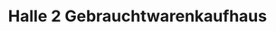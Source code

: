 ---
title: "Halle 2 Gebrauchtwarenkaufhaus"
url: /muenchen/halle-2-gebrauchtwarenkaufhaus/
shop: Kramladen
---